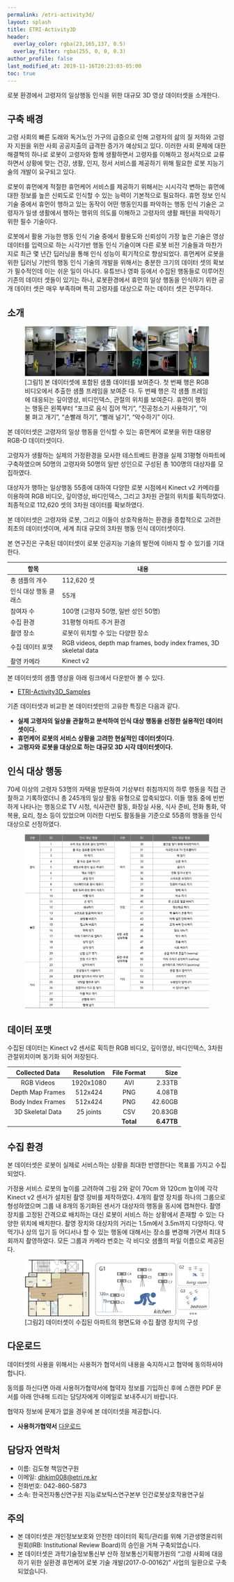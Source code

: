 ```yaml
---
permalink: /etri-activity3d/
layout: splash
title: ETRI-Activity3D
header:
  overlay_color: rgba(23,165,137, 0.5)
  overlay_filter: rgba(255, 0, 0, 0.3)
author_profile: false
last_modified_at: 2019-11-16T20:23:03-05:00
toc: true
---
```


로봇 환경에서 고령자의 일상행동 인식을 위한 대규모 3D 영상 데이터셋을 소개한다.

## 구축 배경

고령 사회의 빠른 도래와 독거노인 가구의 급증으로 인해 고령자의 삶의 질 저하와 고령자 지원을 위한 사회 공공지출의 급격한 증가가 예상되고 있다. 이러한 사회 문제에 대한 해결책의 하나로 로봇이 고령자와 함께 생활하면서 고령자를 이해하고 정서적으로 교류하면서 상황에 맞는 건강, 생활, 인지, 정서 서비스를 제공하기 위해 필요한 로봇 지능기술의 개발이 요구되고 있다.

로봇이 휴먼에게 적절한 휴먼케어 서비스를 제공하기 위해서는 시시각각 변하는 휴먼에 대한 정보를 높은 신뢰도로 인식할 수 있는 능력이 기본적으로 필요하다. 휴먼 정보 인식 기술 중에서 휴먼이 행하고 있는 동작이 어떤 행동인지를 파악하는 행동 인식 기술은 고령자가 일생 생활에서 행하는 행위의 의도를 이해하고 고령자의 생활 패턴을 파악하기 위한 필수 기술이다.

로봇에서 활용 가능한 행동 인식 기술 중에서 활용도와 신뢰성이 가장 높은 기술은 영상 데이터를 입력으로 하는 시각기반 행동 인식 기술이며 다른 로봇 비전 기술들과 마찬가지로 최근 몇 년간 딥러닝을 통해 인식 성능이 획기적으로 향상되었다. 휴먼케어 로봇을 위한 딥러닝 기반의 행동 인식 기술의 개발을 위해서는 충분한 크기의 데이터 셋의 확보가 필수적인데 이는 쉬운 일이 아니다. 유튜브나 영화 등에서 수집된 행동들로 이루어진 기존의 데이터 셋들이 있기는 하나, 로봇환경에서 휴먼의 일상 행동을 인식하기 위한 공개 데이터 셋은 매우 부족하며 특히 고령자를 대상으로 하는 데이터 셋은 전무하다.

## 소개

<figure>
  <img src="/resources/data-samples.png" alt="data-samples"/>
  <figcaption>[그림1] 본 데이터셋에 포함된 샘플 데이터를 보여준다. 첫 번째 행은 RGB 비디오에서 추출한 샘플 프레임을 보여준 다. 두 번째 행은 각 샘플 프레임에 대응되는 깊이영상, 비디인덱스, 관절의 위치를 보여준다. 휴먼이 행하는 행동은 왼쪽부터 “포크로 음식 집어 먹기”, “진공청소기 사용하기”, “이불 펴고 개기”, “손빨래 하기”, “빨래 널기”, “악수하기” 이다.</figcaption>
</figure>

본 데이터셋은 고령자의 일상 행동을 인식할 수 있는 휴먼케어 로봇을 위한 대용량 RGB-D 데이터셋이다.

고령자가 생활하는 실제의 가정환경을 모사한 테스트베드 환경을 실제 31평형 아파트에 구축하였으며 50명의 고령자와 50명의 일반 성인으로 구성된 총 100명의 대상자를 모집하였다.

대상자가 행하는 일상행동 55종에 대하여 다양한 로봇 시점에서 Kinect v2 카메라를 이용하여 RGB 비디오, 깊이영상, 바디인덱스, 그리고 3차원 관절의 위치를 획득하였다. 최종적으로 112,620 셋의 3차원 데이터를 확보하였다.

본 데이터셋은 고령자와 로봇, 그리고 이들이 상호작용하는 환경을 종합적으로 고려한 최초의 데이터셋이며, 세계 최대 규모의 3차원 행동 인식 데이터셋이다.

본 연구진은 구축된 데이터셋이 로봇 인공지능 기술의 발전에 이바지 할 수 있기를 기대한다.

| 항목                  | 내용                                                         |
| --------------------- | ------------------------------------------------------------ |
| 총 샘플의 개수        | 112,620 셋                                                   |
| 인식 대상 행동 클래스 | 55개                                                         |
| 참여자 수             | 100명 (고령자 50명, 일반 성인 50명)                          |
| 수집 환경             | 31평형 아파트 주거 환경                                      |
| 촬영 장소             | 로봇이 위치할 수 있는 다양한 장소                            |
| 수집 데이터 포맷      | RGB videos, depth map frames, body index frames, 3D skeletal data |
| 촬영 카메라           | Kinect v2                                                    |

본 데이터셋의 샘플 영상을 아래 링크에서 다운받아 볼 수 있다.

* [ETRI-Activity3D_Samples](https://drive.google.com/open?id=1QTcChjPZLkorkxEiMvTxH-IHx6wKAJ_O)

기존 데이터셋과 비교한 본 데이터셋만의 고유한 특징은 다음과 같다.

* **실제 고령자의 일상을 관찰하고 분석하여 인식 대상 행동을 선정한 실용적인 데이터셋이다.**
* **휴먼케어 로봇의 서비스 상황을 고려한 현실적인 데이터셋이다.**
* **고령자와 로봇을 대상으로 하는 대규모 3D 시각 데이터셋이다.**

## 인식 대상 행동

70세 이상의 고령자 53명의 자택을 방문하여 기상부터 취침까지의 하루 행동을 직접 관찰하고 기록하였더니 총 245개의 일상 활동 유형으로 압축되었다. 이들 행동 중에 빈번하게 나타나는 행동으로 TV 시청, 식사관련 활동, 화장실 사용, 식사 준비, 전화 통화, 약 복용, 요리, 청소 등이 있었으며 이러한 다빈도 활동들을 기준으로 55종의 행동을 인식 대상으로 선정하였다.

<figure>
  <img src="/resources/activities_55.png" alt="activities_55"/>
</figure>

## 데이터 포맷

수집된 데이터는 Kinect v2 센서로 획득한 RGB 비디오, 깊이영상, 바디인텍스, 3차원 관절위치이며 동기화 되어 저장된다.

|  Collected Data   | Resolution | File Format |       Size |
| :---------------: | :--------: | :---------: | ---------: |
|    RGB Videos     | 1920x1080  |     AVI     |     2.33TB |
| Depth Map Frames  |  512x424   |     PNG     |     4.08TB |
| Body Index Frames |  512x424   |     PNG     |    42.60GB |
| 3D Skeletal Data  | 25 joints  |     CSV     |    20.83GB |
|                   |            |  **Total**  | **6.47TB** |

## 수집 환경

본 데이터셋은 로봇이 실제로 서비스하는 상황을 최대한 반영한다는 목표를 가지고 수집되었다.

가정용 서비스 로봇의 높이를 고려하여 그림 2와 같이 70cm 와 120cm 높이에 각각 Kinect v2 센서가 설치된 촬영 장비를 제작하였다. 4개의 촬영 장치를 하나의 그룹으로 형성하였으며 그룹 내 8개의 동기화된 센서가 대상자의 행동을 동시에 캡쳐한다. 촬영 장치를 고정된 간격으로 배치하는 대신 로봇이 서비스 하는 상황에서 존재할 수 있는 다양한 위치에 배치한다. 촬영 장치와 대상자의 거리는 1.5m에서 3.5m까지 다양하다. 약 먹기나 상의 입기 등 어디서나 할 수 있는 행동에 대해서는 장소를 변경해 가면서 최대 5회까지 촬영하였다. 모든 그룹과 카메라 번호는 각 비디오 샘플의 파일 이름으로 제공된다.


<figure>
  <img src="/resources/data_collection_system.png" alt="data_collection_system"/>
  <figcaption>[그림2] 데이터셋이 수집된 아파트의 평면도와 수집 촬영 장치의 구성</figcaption>
</figure>

## 다운로드

데이터셋의 사용을 위해서는 사용허가 협약서의 내용을 숙지하시고 협약에 동의하셔야 합니다.

동의를 하신다면 아래 사용허가협약서에 협약자 정보를 기입하신 후에 스캔한 PDF 문서를 아래 안내해 드리는 담당자에게 이메일로 보내주시기 바랍니다. 

협약자 정보에 문제가 없을 경우에 본 데이터셋을 제공합니다.

* **사용허가협약서** [다운로드](/resources/EULA_ETRIActivity3D.pdf)

## 담당자 연락처

* 이름: 김도형 책임연구원
* 이메일: dhkim008@etri.re.kr
* 전화번호: 042-860-5873
* 소속: 한국전자통신연구원 지능로보틱스연구본부 인간로봇상호작용연구실

## 주의

* 본 데이터셋은 개인정보보호와 안전한 데이터의 획득/관리를 위해 기관생명윤리위원회(IRB: Institutional Review Board)의 승인을 거쳐 구축되었습니다.
* 본 데이터셋은 과학기술정보통신부 산하 정보통신기획평가원의 “고령 사회에 대응하기 위한 실환경 휴먼케어 로봇 기술 개발(2017-0-00162)” 사업의 일환으로 구축되었습니다.